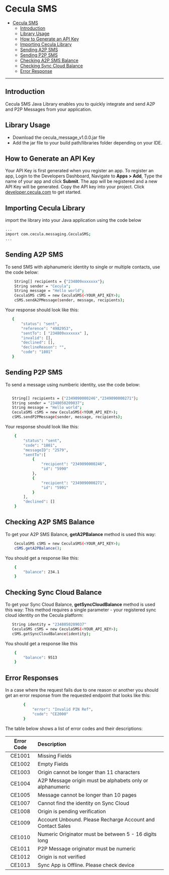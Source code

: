 # Cecula SMS

- [Cecula SMS](#cecula-sms)
  - [Introduction](#introduction)
  - [Library Usage](#library-usage)
  - [How to Generate an API Key](#how-to-generate-an-api-key)
  - [Importing Cecula Library](#importing-cecula-library)
  - [Sending A2P SMS](#sending-a2p-sms)
  - [Sending P2P SMS](#sending-p2p-sms)
  - [Checking A2P SMS Balance](#checking-a2p-sms-balance)
  - [Checking Sync Cloud Balance](#checking-sync-cloud-balance)
  - [Error Response](#error-responses)

----------

## Introduction

Cecula SMS Java Library enables you to quickly integrate and send A2P and P2P Messages from your application.

## Library Usage

 * Download the cecula_message_v1.0.0.jar file
 * Add the jar file to your build path/libraries folder depending on your IDE.
 
  

## How to Generate an API Key

Your API Key is first generated when you register an app. To register an app,
Login to the Developers Dashboard, Navigate to __Apps > Add__, Type the name of your app and click **Submit**. The app will be registered and a new API Key will be generated. Copy the API key into your project.
Click [developer.cecula.com](https://developer.cecula.com/docs/introduction/generating-api-key) to get started.

## Importing Cecula Library

import the library into your Java application using the code below
```sh
...
import com.cecula.messaging.CeculaSMS;
...
```

## Sending A2P SMS

To send SMS with alphanumeric identity to single or multiple contacts, use the code below:
```sh
    String[] recipients = {"234809xxxxxxx"};
    String sender = "Cecula";
    String message = "Hello world";
    CeculaSMS cSMS = new CeculaSMS(<YOUR_API_KEY>);
    cSMS.sendA2PMessage(sender, message, recipients);
```
Your response should look like this:
 ```sh
    {
        "status": "sent",
        "reference": "4982953",
        "sentTo": [ "234809xxxxxxx" ],
        "invalid": [],
        "declined": [],
        "declineReason": "",
        "code": "1801"
    }
```

## Sending P2P SMS

To send a message using numberic identity, use the code below:
 ```sh
 
    String[] recipients = {"2349090000246","2349090000271"};
    String sender = "2348050209037";
    String message = "Hello world";
    CeculaSMS cSMS = new CeculaSMS(<YOUR_API_KEY>);
    cSMS.sendP2PMessage(sender, message, recipients);
```
Your response should look like this:
```sh
    {
        "status": "sent",
        "code": "1801",
        "messageID": "2579",
        "sentTo":[
            {
                "recipient": "2349090000246",
                "id": "5990"
            },
            {
                "recipient": "2349090000271",
                "id": "5991"
            }
        ],
        "declined": []
    }
```

## Checking A2P SMS Balance

To get your A2P SMS Balance, __getA2PBalance__ method is used this way:
```sh
    CeculaSMS cSMS = new CeculaSMS(<YOUR_API_KEY>);
    cSMS.getA2PBalance();
```

You should get a response like this:
```sh
    {
        "balance": 234.1
    }
```

## Checking Sync Cloud Balance

To get your Sync Cloud Balance, __getSyncCloudBalance__ method is used this way:
This method requires a single parameter - your registered sync cloud identity on the Cecula platform:
```sh
   String identity = "2348050209037"
   CeculaSMS cSMS = new CeculaSMS(<YOUR_API_KEY>);
   cSMS.getSyncCloudBalance(identity);
```
You should get a response like this
```sh
    {
        "balance": 9513
    }
```

## Error Responses

In a case where the request fails due to one reason or another you should get an error response from the requested endpoint that looks like this:
```sh
        {
            "error": "Invalid PIN Ref",
            "code": "CE2000"
        }
```
The table below shows a list of error codes and their descriptions:

| Error Code | Description     |
|:---------:| :--------------|
| CE1001	| Missing Fields |
| CE1002	| Empty Fields |
| CE1003	| Origin cannot be longer than 11 characters |
| CE1004	| A2P Message origin must be alphabets only or alphanumeric |
| CE1005	| Message cannot be longer than 10 pages |
| CE1007	| Cannot find the identity on Sync Cloud |
| CE1008	| Origin is pending verification |
| CE1009	| Account Unbound. Please Recharge Account and Contact Sales |
| CE1010	| Numeric Originator must be between 5 - 16 digits long |
| CE1011	| P2P Message originator must be numeric |
| CE1012	| Origin is not verified |
| CE1013	| Sync App is Offline. Please check device |
